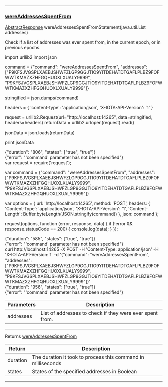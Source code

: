 
---
### [wereAddressesSpentFrom](https://github.com/iotaledger/iri/blob/dev/src/main/java/com/iota/iri/service/API.java#L380)
 [AbstractResponse](/javadoc/com/iota/iri/service/dto/abstractresponse/) wereAddressesSpentFromStatement(java.util.List addresses)

Check if a list of addresses was ever spent from, in the current epoch, or in previous epochs.

<Tabs> 

<Tab language="Python">

<Section type="request">
import urllib2
import json

command = {"command": "wereAddressesSpentFrom", "addresses": ["P9KFSJVGSPLXAEBJSHWFZLGP9GGJTIO9YITDEHATDTGAFLPLBZ9FOFWWTKMAZXZHFGQHUOXLXUALY9999", "P9KFSJVGSPLXAEBJSHWFZLGP9GGJTIO9YITDEHATDTGAFLPLBZ9FOFWWTKMAZXZHFGQHUOXLXUALY9999"]}

stringified = json.dumps(command)

headers = {
    'content-type': 'application/json',
    'X-IOTA-API-Version': '1'
}

request = urllib2.Request(url="http://localhost:14265", data=stringified, headers=headers)
returnData = urllib2.urlopen(request).read()

jsonData = json.loads(returnData)

print jsonData
</Section>

<Section type="response">
{"duration": "806", "states": ["true", "true"]}
</Section>

<Section type="error">
{"error": "'command' parameter has not been specified"}
</Section>

<Tab language="NodeJS">

<Section type="request">
var request = require('request');

var command = {"command": "wereAddressesSpentFrom", "addresses": ["P9KFSJVGSPLXAEBJSHWFZLGP9GGJTIO9YITDEHATDTGAFLPLBZ9FOFWWTKMAZXZHFGQHUOXLXUALY9999", "P9KFSJVGSPLXAEBJSHWFZLGP9GGJTIO9YITDEHATDTGAFLPLBZ9FOFWWTKMAZXZHFGQHUOXLXUALY9999"]}

var options = {
  url: 'http://localhost:14265',
  method: 'POST',
  headers: {
    'Content-Type': 'application/json',
		'X-IOTA-API-Version': '1',
    'Content-Length': Buffer.byteLength(JSON.stringify(command))
  },
  json: command
};

request(options, function (error, response, data) {
  if (!error && response.statusCode == 200) {
    console.log(data);
  }
});
</Section>

<Section type="response">
{"duration": "585", "states": ["true", "true"]}
</Section>

<Section type="error">
{"error": "'command' parameter has not been specified"}
</Section>

<Tab language="cURL">

<Section type="request">
curl http://localhost:14265 
-X POST 
-H 'Content-Type: application/json' 
-H 'X-IOTA-API-Version: 1' 
-d '{"command": "wereAddressesSpentFrom", "addresses": ["P9KFSJVGSPLXAEBJSHWFZLGP9GGJTIO9YITDEHATDTGAFLPLBZ9FOFWWTKMAZXZHFGQHUOXLXUALY9999", "P9KFSJVGSPLXAEBJSHWFZLGP9GGJTIO9YITDEHATDTGAFLPLBZ9FOFWWTKMAZXZHFGQHUOXLXUALY9999"]}'
</Section>

<Section type="response">
{"duration": "956", "states": ["true", "true"]}
</Section>

<Section type="error">
{"error": "'command' parameter has not been specified"}
</Section>
</Tabs<



***
	
|Parameters | Description |
|--|--|
| addresses | List of addresses to check if they were ever spent from. |

***

Returns [wereAddressesSpentFrom](/javadoc/com/iota/iri/service/dto/wereaddressesspentfrom/)

|Return | Description |
|--|--|
| duration | The duration it took to process this command in milliseconds |
| states | States of the specified addresses in Boolean |
***